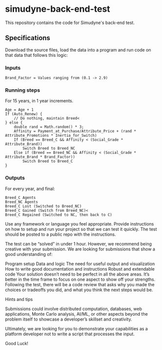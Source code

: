 # simudyne-back-end-test

This repository contains the code for Simudyne's back-end test.

## Specifications

Download the source files, load the data into a program and run code on that data that follows this logic:

### Inputs

```
Brand_Factor = Values ranging from (0.1 -> 2.9)
```

### Running steps

For 15 years, in 1 year increments.

```
Age = Age + 1
If (Auto_Renew) { 
    // Do nothing, maintain Breed<
} else {
    double rand = Math.random() * 3;
    Affinity = Payment_at_Purchase/Attribute_Price + (rand * Attribute_Promotions * Inertia_for_Switch)
    If (Breed == Breed_C && Affinity < (Social_Grade * Attribute_Brand))
        Switch Breed to Breed_NC
    Else if (Breed == Breed_NC && Affinity < (Social_Grade * Attribute_Brand * Brand_Factor))
        Switch Breed to Breed_C
}
```

### Outputs

For every year, and final:

```
Breed_C Agents
Breed_NC Agents
Breed_C Lost (Switched to Breed_NC)
Breed_C Gained (Switch from Breed_NC)<
Breed_C Regained (Switched to NC, then back to C)
```

Use any framework or language you feel appropriate. Provide instructions on how to setup and run your project so that we can test it quickly. The test should be posted to a public repo with the instructions.

The test can be “solved” in under 1 hour. However, we recommend being creative with your submission. We are looking for submissions that show a good understanding of:

Program setup
Data and logic
The need for useful output and visualization
How to write good documentation and instructions
Robust and extendable code
Your solution doesn’t need to be perfect in all the above areas. It’s better in the time frame to focus on one aspect to show off your strengths. Following the test, there will be a code review that asks why you made the choices or tradeoffs you did, and what you think the next steps would be.

Hints and tips

Submissions could involve distributed computation, databases, web applications, Monte Carlo analysis, AI/ML, or other aspects beyond the problem itself to showcase a developer’s skillset and creativity.

Ultimately, we are looking for you to demonstrate your capabilities as a platform developer not to write a script that processes the input.

Good Luck!
